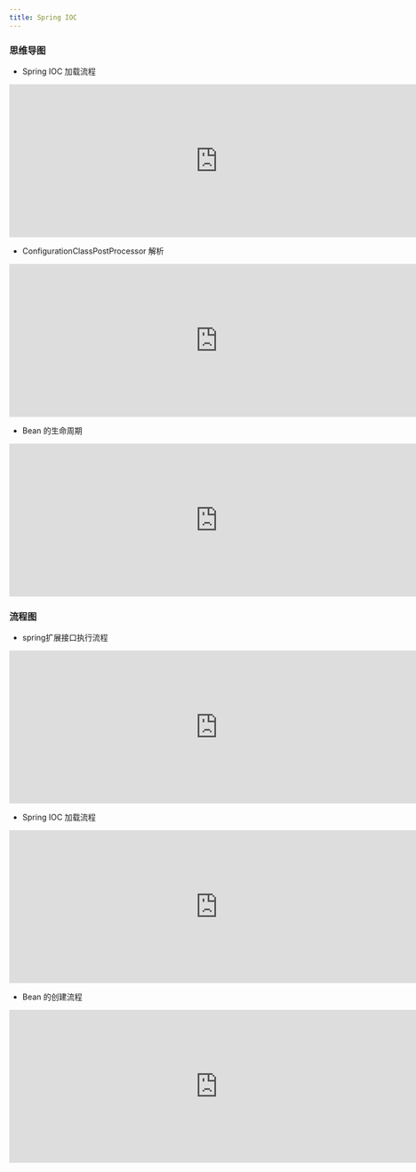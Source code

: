 ```yaml
---
title: Spring IOC
---
```


### 思维导图

- Spring IOC 加载流程

<iframe id="embed_dom" name="embed_dom" frameborder="0" style="display:block;width:750px; height:275px;" src="https://www.processon.com/embed/63ad4985597d06494d991a27"></iframe>

- ConfigurationClassPostProcessor 解析

<iframe id="embed_dom" name="embed_dom" frameborder="0" style="display:block;width:750px; height:275px;" src="https://www.processon.com/embed/63b54ff23f19840376bcd37b"></iframe>

- Bean 的生命周期

<iframe id="embed_dom" name="embed_dom" frameborder="0" style="display:block;width:750px; height:275px;" src="https://www.processon.com/embed/63b78e6ed07f0a21b0be999f"></iframe>

### 流程图

- spring扩展接口执行流程

<iframe id="embed_dom" name="embed_dom" frameborder="0" style="display:block;width:750px; height:275px;" src="https://www.processon.com/embed/612318b37d9c0856876bb0de"></iframe>

- Spring IOC 加载流程

<iframe id="embed_dom" name="embed_dom" frameborder="0" style="display:block;width:750px; height:275px;" src="https://www.processon.com/embed/610d0cebe0b34d0700157fe0"></iframe>

- Bean 的创建流程

<iframe id="embed_dom" name="embed_dom" frameborder="0" style="display:block;width:750px; height:275px;" src="https://www.processon.com/embed/61136f166376891eb956d475"></iframe>